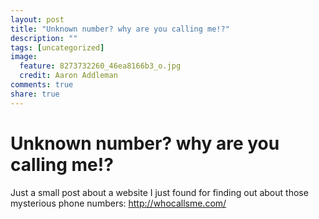 ```yaml
---
layout: post
title: "Unknown number? why are you calling me!?"
description: ""
tags: [uncategorized]
image:
  feature: 8273732260_46ea8166b3_o.jpg
  credit: Aaron Addleman
comments: true
share: true
---
```


# Unknown number? why are you calling me!?

<p>Just a small post about a website I just found for finding out about those mysterious phone numbers:
<a href="http://whocallsme.com/">http://whocallsme.com/</a></p>
